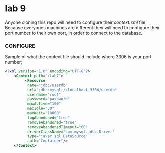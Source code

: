 
# lab 9

  Anyone cloning this repo will need to configure their *context.xml* file.
  Because everyones machines are different they will need to configure
  their port number to their own port, in order to connect to the database.

### CONFIGURE

  Sample of what the context file should include where 3306 
  is your port number;

  ```xml 
  <?xml version="1.0" encoding="UTF-8"?>
      <Context path="/Lab7">
           <Resource
            name="jdbc/userdb"
            url="jdbc:mysql://localhost:3306/userdb"  
            username="root"
            password="password"
            maxActive="100"
            maxIdle="30"
            maxWait="10000" 
            logAbandoned="true"
            removeAbandoned="true" 
            removeAbandonedTimeout="60"
            driverClassName="com.mysql.jdbc.Driver"
            type="javax.sql.DataSource"
            auth="Container"/>
      </Context>
